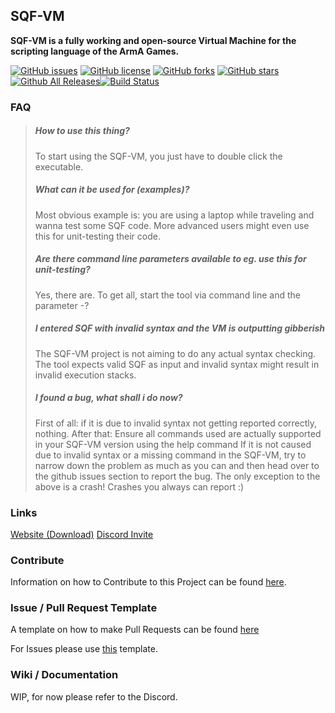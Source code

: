 ## SQF-VM
__SQF-VM is a fully working and open-source Virtual Machine for the scripting language of the ArmA Games.__

[![GitHub issues](https://img.shields.io/github/issues/X39/sqf-vm.svg)](https://github.com/X39/sqf-vm/issues) [![GitHub license](https://img.shields.io/badge/license-GPLv3-blue.svg)](https://raw.githubusercontent.com/X39/sqf-vm/master/LICENSE) [![GitHub forks](https://img.shields.io/github/forks/X39/sqf-vm.svg)](https://github.com/X39/sqf-vm/network) [![GitHub stars](https://img.shields.io/github/stars/X39/sqf-vm.svg)](https://github.com/X39/sqf-vm/stargazers) [![Github All Releases](https://img.shields.io/github/downloads/X39/sqf-vm/total.svg)](https://github.com/X39/sqf-vm/releases)[![Build Status](https://travis-ci.org/X39/sqf-vm.svg?branch=master)](https://travis-ci.org/X39/sqf-vm)

### FAQ

> ##### How to use this thing?
> To start using the SQF-VM, you just have to double click the executable.
> ##### What can it be used for (examples)?
> Most obvious example is: you are using a laptop while traveling and wanna test some SQF code.
> More advanced users might even use this for unit-testing their code.
> ##### Are there command line parameters available to eg. use this for unit-testing?
> Yes, there are. To get all, start the tool via command line and the parameter -?
> ##### I entered SQF with invalid syntax and the VM is outputting gibberish
> The SQF-VM project is not aiming to do any actual syntax checking.
> The tool expects valid SQF as input and invalid syntax might result in invalid execution stacks.
> ##### I found a bug, what shall i do now?
> First of all: if it is due to invalid syntax not getting reported correctly, nothing.
> After that: Ensure all commands used are actually supported in your SQF-VM version using the help command
> If it is not caused due to invalid syntax or a missing command in the SQF-VM, try to narrow down the problem as much as you can and then head over to the github issues section to report the bug.
> The only exception to the above is a crash! Crashes you always can report :)

### Links

[Website (Download)](https://x39.io/projects?project=SQF-VM)
[Discord Invite](https://discord.gg/b5qCUCK)

### Contribute

Information on how to Contribute to this Project can be found [here](https://github.com/X39/sqf-vm/blob/master/CONTRIBUTING.md).

### Issue / Pull Request Template

A template on how to make Pull Requests can be found [here](https://github.com/X39/sqf-vm/blob/master/PULL_REQUEST_TEMPLATE.md)

For Issues please use [this](https://github.com/X39/sqf-vm/blob/master/ISSUE_TEMPLATE.md) template.

### Wiki / Documentation

WIP, for now please refer to the Discord.
